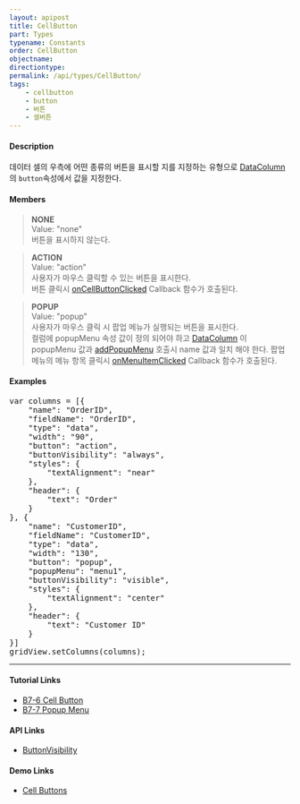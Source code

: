 ```yaml
---
layout: apipost
title: CellButton
part: Types
typename: Constants
order: CellButton
objectname: 
directiontype: 
permalink: /api/types/CellButton/
tags:
    - cellbutton
    - button
    - 버튼
    - 셀버튼
---
```


#### Description

 데이터 셀의 우측에 어떤 종류의 버튼을 표시할 지를 지정하는 유형으로 [DataColumn](/api/types/DataColumn)의 `button`속성에서 값을 지정한다.

#### Members

> **NONE**  
> Value: "none"  
> 버튼을 표시하지 않는다.  

> **ACTION**  
> Value: "action"  
> 사용자가 마우스 클릭할 수 있는 버튼을 표시한다.    
> 버튼 클릭시 [onCellButtonClicked](/api/GridBase/onCellButtonClicked) Callback 함수가 호출된다.  

> **POPUP**   
> Value: "popup"  
> 사용자가 마우스 클릭 시 팝업 메뉴가 실행되는 버튼을 표시한다.     
> 컬럼에 popupMenu 속성 값이 정의 되어야 하고 [DataColumn](/api/types/DataColumn) 이 popupMenu 값과 [addPopupMenu](/api/GridBase/addPopupMenu) 호출시 name 값과 일치 해야 한다. 팝업 메뉴의 메뉴 항목 클릭시 [onMenuItemClicked](/api/GridBase/onMenuItemClicked) Callback 함수가 호출된다.    


#### Examples   

<pre class="prettyprint">
var columns = [{
    "name": "OrderID",
    "fieldName": "OrderID",
    "type": "data",
    "width": "90",
    "button": "action",
    "buttonVisibility": "always",
    "styles": {
        "textAlignment": "near"
    },
    "header": {
        "text": "Order"
    }
}, {
    "name": "CustomerID",
    "fieldName": "CustomerID",
    "type": "data",
    "width": "130",
    "button": "popup",
    "popupMenu": "menu1",
    "buttonVisibility": "visible",
    "styles": {
        "textAlignment": "center"
    },
    "header": {
        "text": "Customer ID"
    }
}]
gridView.setColumns(columns);
</pre>

---

#### Tutorial Links

* [B7-6 Cell Button](/tutorial/b7-6/)
* [B7-7 Popup Menu](/tutorial/b7-7/)

#### API Links

* [ButtonVisibility](/api/types/ButtonVisibility/)

#### Demo Links

* [Cell Buttons](http://demo.realgrid.com/Demo/CellButtons)



